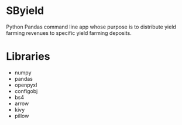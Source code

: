 # SByield
Python Pandas command line app whose purpose is to distribute yield farming revenues to specific yield farming deposits.

# Libraries
* numpy
* pandas
* openpyxl
* configobj
* bs4
* arrow
* kivy
* pillow